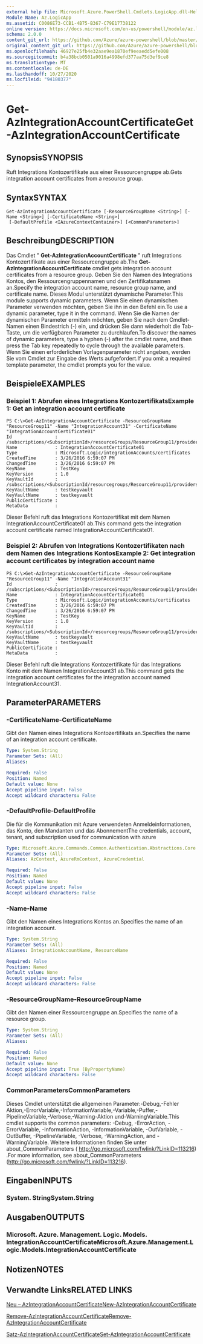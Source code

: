 ```yaml
---
external help file: Microsoft.Azure.PowerShell.Cmdlets.LogicApp.dll-Help.xml
Module Name: Az.LogicApp
ms.assetid: C0086E73-CCB1-4B75-B367-C79E17738122
online version: https://docs.microsoft.com/en-us/powershell/module/az.logicapp/get-azintegrationaccountcertificate
schema: 2.0.0
content_git_url: https://github.com/Azure/azure-powershell/blob/master/src/LogicApp/LogicApp/help/Get-AzIntegrationAccountCertificate.md
original_content_git_url: https://github.com/Azure/azure-powershell/blob/master/src/LogicApp/LogicApp/help/Get-AzIntegrationAccountCertificate.md
ms.openlocfilehash: 46927e25fb4e32aae9ea1870ef9eeaedd5efe008
ms.sourcegitcommit: b4a38bcb0501a9016a4998efd377aa75d3ef9ce8
ms.translationtype: MT
ms.contentlocale: de-DE
ms.lasthandoff: 10/27/2020
ms.locfileid: "94180377"
---
```

# <span data-ttu-id="a9b4e-101">Get-AzIntegrationAccountCertificate</span><span class="sxs-lookup"><span data-stu-id="a9b4e-101">Get-AzIntegrationAccountCertificate</span></span>

## <span data-ttu-id="a9b4e-102">Synopsis</span><span class="sxs-lookup"><span data-stu-id="a9b4e-102">SYNOPSIS</span></span>
<span data-ttu-id="a9b4e-103">Ruft Integrations Kontozertifikate aus einer Ressourcengruppe ab.</span><span class="sxs-lookup"><span data-stu-id="a9b4e-103">Gets integration account certificates from a resource group.</span></span>

## <span data-ttu-id="a9b4e-104">Syntax</span><span class="sxs-lookup"><span data-stu-id="a9b4e-104">SYNTAX</span></span>

```
Get-AzIntegrationAccountCertificate [-ResourceGroupName <String>] [-Name <String>] [-CertificateName <String>]
 [-DefaultProfile <IAzureContextContainer>] [<CommonParameters>]
```

## <span data-ttu-id="a9b4e-105">Beschreibung</span><span class="sxs-lookup"><span data-stu-id="a9b4e-105">DESCRIPTION</span></span>
<span data-ttu-id="a9b4e-106">Das Cmdlet " **Get-AzIntegrationAccountCertificate** " ruft Integrations Kontozertifikate aus einer Ressourcengruppe ab.</span><span class="sxs-lookup"><span data-stu-id="a9b4e-106">The **Get-AzIntegrationAccountCertificate** cmdlet gets integration account certificates from a resource group.</span></span>
<span data-ttu-id="a9b4e-107">Geben Sie den Namen des Integrations Kontos, den Ressourcengruppennamen und den Zertifikatsnamen an.</span><span class="sxs-lookup"><span data-stu-id="a9b4e-107">Specify the integration account name, resource group name, and certificate name.</span></span>
<span data-ttu-id="a9b4e-108">Dieses Modul unterstützt dynamische Parameter.</span><span class="sxs-lookup"><span data-stu-id="a9b4e-108">This module supports dynamic parameters.</span></span>
<span data-ttu-id="a9b4e-109">Wenn Sie einen dynamischen Parameter verwenden möchten, geben Sie ihn in den Befehl ein.</span><span class="sxs-lookup"><span data-stu-id="a9b4e-109">To use a dynamic parameter, type it in the command.</span></span>
<span data-ttu-id="a9b4e-110">Wenn Sie die Namen der dynamischen Parameter ermitteln möchten, geben Sie nach dem Cmdlet-Namen einen Bindestrich (-) ein, und drücken Sie dann wiederholt die Tab-Taste, um die verfügbaren Parameter zu durchlaufen.</span><span class="sxs-lookup"><span data-stu-id="a9b4e-110">To discover the names of dynamic parameters, type a hyphen (-) after the cmdlet name, and then press the Tab key repeatedly to cycle through the available parameters.</span></span>
<span data-ttu-id="a9b4e-111">Wenn Sie einen erforderlichen Vorlagenparameter nicht angeben, werden Sie vom Cmdlet zur Eingabe des Werts aufgefordert.</span><span class="sxs-lookup"><span data-stu-id="a9b4e-111">If you omit a required template parameter, the cmdlet prompts you for the value.</span></span>

## <span data-ttu-id="a9b4e-112">Beispiele</span><span class="sxs-lookup"><span data-stu-id="a9b4e-112">EXAMPLES</span></span>

### <span data-ttu-id="a9b4e-113">Beispiel 1: Abrufen eines Integrations Kontozertifikats</span><span class="sxs-lookup"><span data-stu-id="a9b4e-113">Example 1: Get an integration account certificate</span></span>
```
PS C:\>Get-AzIntegrationAccountCertificate -ResourceGroupName "ResourceGroup11" -Name "IntegrationAccount31" -CertificateName "IntegrationAccountCertificate01"
Id                : /subscriptions/<SubscriptionId>/resourceGroups/ResourceGroup11/providers/Microsoft.Logic/integrationAccounts/IntegrationAccount31/certificates/IntegrationAccountCertificate01
Name              : IntegrationAccountCertificate01
Type              : Microsoft.Logic/integrationAccounts/certificates
CreatedTime       : 3/26/2016 6:59:07 PM
ChangedTime       : 3/26/2016 6:59:07 PM
KeyName           : TestKey
KeyVersion        : 1.0
KeyVaultId        : /subscriptions/<SubscriptionId/resourcegroups/ResourceGroup11/providers/microsoft.keyvault/vaults/<name>
KeyVaultName      : testkeyvault
KeyVaultName      : testkeyvault
PublicCertificate : 
MetaData          :
```

<span data-ttu-id="a9b4e-114">Dieser Befehl ruft das Integrations Kontozertifikat mit dem Namen IntegrationAccountCertificate01 ab.</span><span class="sxs-lookup"><span data-stu-id="a9b4e-114">This command gets the integration account certificate named IntegrationAccountCertificate01.</span></span>

### <span data-ttu-id="a9b4e-115">Beispiel 2: Abrufen von Integrations Kontozertifikaten nach dem Namen des Integrations Kontos</span><span class="sxs-lookup"><span data-stu-id="a9b4e-115">Example 2: Get integration account certificates by integration account name</span></span>
```
PS C:\>Get-AzIntegrationAccountCertificate -ResourceGroupName "ResourceGroup11" -Name "IntegrationAccount31"
Id                : /subscriptions/<SubscriptionId>/resourceGroups/ResourceGroup11/providers/Microsoft.Logic/integrationAccounts/IntegrationAccount31/certificates/IntegrationAccountCertificate01
Name              : IntegrationAccountCertificate01
Type              : Microsoft.Logic/integrationAccounts/certificates
CreatedTime       : 3/26/2016 6:59:07 PM
ChangedTime       : 3/26/2016 6:59:07 PM
KeyName           : TestKey
KeyVersion        : 1.0
KeyVaultId        : /subscriptions/<SubscriptionId>/resourcegroups/ResourceGroup11/providers/microsoft.keyvault/vaults/<name>
KeyVaultName      : testkeyvault
KeyVaultName      : testkeyvault
PublicCertificate : 
MetaData          :
```

<span data-ttu-id="a9b4e-116">Dieser Befehl ruft die Integrations Kontozertifikate für das Integrations Konto mit dem Namen IntegrationAccount31 ab.</span><span class="sxs-lookup"><span data-stu-id="a9b4e-116">This command gets the integration account certificates for the  integration account named IntegrationAccount31.</span></span>

## <span data-ttu-id="a9b4e-117">Parameter</span><span class="sxs-lookup"><span data-stu-id="a9b4e-117">PARAMETERS</span></span>

### <span data-ttu-id="a9b4e-118">-CertificateName</span><span class="sxs-lookup"><span data-stu-id="a9b4e-118">-CertificateName</span></span>
<span data-ttu-id="a9b4e-119">Gibt den Namen eines Integrations Kontozertifikats an.</span><span class="sxs-lookup"><span data-stu-id="a9b4e-119">Specifies the name of an integration account certificate.</span></span>

```yaml
Type: System.String
Parameter Sets: (All)
Aliases:

Required: False
Position: Named
Default value: None
Accept pipeline input: False
Accept wildcard characters: False
```

### <span data-ttu-id="a9b4e-120">-DefaultProfile</span><span class="sxs-lookup"><span data-stu-id="a9b4e-120">-DefaultProfile</span></span>
<span data-ttu-id="a9b4e-121">Die für die Kommunikation mit Azure verwendeten Anmeldeinformationen, das Konto, den Mandanten und das Abonnement</span><span class="sxs-lookup"><span data-stu-id="a9b4e-121">The credentials, account, tenant, and subscription used for communication with azure</span></span>

```yaml
Type: Microsoft.Azure.Commands.Common.Authentication.Abstractions.Core.IAzureContextContainer
Parameter Sets: (All)
Aliases: AzContext, AzureRmContext, AzureCredential

Required: False
Position: Named
Default value: None
Accept pipeline input: False
Accept wildcard characters: False
```

### <span data-ttu-id="a9b4e-122">-Name</span><span class="sxs-lookup"><span data-stu-id="a9b4e-122">-Name</span></span>
<span data-ttu-id="a9b4e-123">Gibt den Namen eines Integrations Kontos an.</span><span class="sxs-lookup"><span data-stu-id="a9b4e-123">Specifies the name of an integration account.</span></span>

```yaml
Type: System.String
Parameter Sets: (All)
Aliases: IntegrationAccountName, ResourceName

Required: False
Position: Named
Default value: None
Accept pipeline input: False
Accept wildcard characters: False
```

### <span data-ttu-id="a9b4e-124">-ResourceGroupName</span><span class="sxs-lookup"><span data-stu-id="a9b4e-124">-ResourceGroupName</span></span>
<span data-ttu-id="a9b4e-125">Gibt den Namen einer Ressourcengruppe an.</span><span class="sxs-lookup"><span data-stu-id="a9b4e-125">Specifies the name of a resource group.</span></span>

```yaml
Type: System.String
Parameter Sets: (All)
Aliases:

Required: False
Position: Named
Default value: None
Accept pipeline input: True (ByPropertyName)
Accept wildcard characters: False
```

### <span data-ttu-id="a9b4e-126">CommonParameters</span><span class="sxs-lookup"><span data-stu-id="a9b4e-126">CommonParameters</span></span>
<span data-ttu-id="a9b4e-127">Dieses Cmdlet unterstützt die allgemeinen Parameter:-Debug,-Fehler Aktion,-ErrorVariable,-InformationVariable,-Variable,-Puffer,-PipelineVariable,-Verbose,-Warning-Aktion und-WarningVariable.</span><span class="sxs-lookup"><span data-stu-id="a9b4e-127">This cmdlet supports the common parameters: -Debug, -ErrorAction, -ErrorVariable, -InformationAction, -InformationVariable, -OutVariable, -OutBuffer, -PipelineVariable, -Verbose, -WarningAction, and -WarningVariable.</span></span> <span data-ttu-id="a9b4e-128">Weitere Informationen finden Sie unter about_CommonParameters ( http://go.microsoft.com/fwlink/?LinkID=113216) .</span><span class="sxs-lookup"><span data-stu-id="a9b4e-128">For more information, see about_CommonParameters (http://go.microsoft.com/fwlink/?LinkID=113216).</span></span>

## <span data-ttu-id="a9b4e-129">Eingaben</span><span class="sxs-lookup"><span data-stu-id="a9b4e-129">INPUTS</span></span>

### <span data-ttu-id="a9b4e-130">System. String</span><span class="sxs-lookup"><span data-stu-id="a9b4e-130">System.String</span></span>

## <span data-ttu-id="a9b4e-131">Ausgaben</span><span class="sxs-lookup"><span data-stu-id="a9b4e-131">OUTPUTS</span></span>

### <span data-ttu-id="a9b4e-132">Microsoft. Azure. Management. Logic. Models. IntegrationAccountCertificate</span><span class="sxs-lookup"><span data-stu-id="a9b4e-132">Microsoft.Azure.Management.Logic.Models.IntegrationAccountCertificate</span></span>

## <span data-ttu-id="a9b4e-133">Notizen</span><span class="sxs-lookup"><span data-stu-id="a9b4e-133">NOTES</span></span>

## <span data-ttu-id="a9b4e-134">Verwandte Links</span><span class="sxs-lookup"><span data-stu-id="a9b4e-134">RELATED LINKS</span></span>

[<span data-ttu-id="a9b4e-135">Neu – AzIntegrationAccountCertificate</span><span class="sxs-lookup"><span data-stu-id="a9b4e-135">New-AzIntegrationAccountCertificate</span></span>](./New-AzIntegrationAccountCertificate.md)

[<span data-ttu-id="a9b4e-136">Remove-AzIntegrationAccountCertificate</span><span class="sxs-lookup"><span data-stu-id="a9b4e-136">Remove-AzIntegrationAccountCertificate</span></span>](./Remove-AzIntegrationAccountCertificate.md)

[<span data-ttu-id="a9b4e-137">Satz-AzIntegrationAccountCertificate</span><span class="sxs-lookup"><span data-stu-id="a9b4e-137">Set-AzIntegrationAccountCertificate</span></span>](./Set-AzIntegrationAccountCertificate.md)



